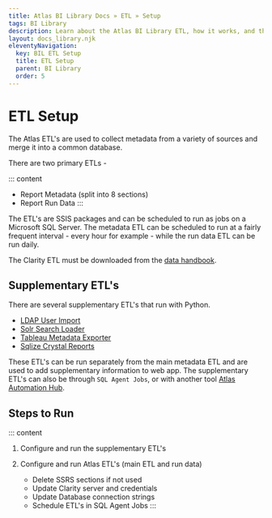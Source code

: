 ```yaml
---
title: Atlas BI Library Docs » ETL » Setup
tags: BI Library
description: Learn about the Atlas BI Library ETL, how it works, and the supplimentary ETL's used to gather report metadata.
layout: docs_library.njk
eleventyNavigation:
  key: BIL ETL Setup
  title: ETL Setup
  parent: BI Library
  order: 5
---
```


# ETL Setup

The Atlas ETL's are used to collect metadata from a variety of sources and merge it into a common database.

There are two primary ETLs -

::: content
- Report Metadata (split into 8 sections)
- Report Run Data
:::

The ETL's are SSIS packages and can be scheduled to run as jobs on a Microsoft SQL Server. The metadata ETL can be scheduled to run at a fairly frequent interval - every hour for example - while the run data ETL can be run daily.

The Clarity ETL must be downloaded from the [data handbook](https://datahandbook.epic.com/Reports/Details/9000648).

## Supplementary ETL's

There are several supplementary ETL's that run with Python.

- [LDAP User Import](https://github.com/atlas-bi/LDAP-ETL)
- [Solr Search Loader](https://github.com/atlas-bi/Solr-Search-ETL)
- [Tableau Metadata Exporter](https://github.com/atlas-bi/Tableau-Metadata-Exporter)
- [Sqlize Crystal Reports](https://github.com/atlas-bi/Sqlize-Crystal-Reports)

These ETL's can be run separately from the main metadata ETL and are used to add supplementary information to web app. The supplementary ETL's can also be through `SQL Agent Jobs`, or with another tool [Atlas Automation Hub](/docs/automation-hub/).

## Steps to Run

::: content
1. Configure and run the supplementary ETL's
2. Configure and run Atlas ETL's (main ETL and run data)

   - Delete SSRS sections if not used
   - Update Clarity server and credentials
   - Update Database connection strings
   - Schedule ETL's in SQL Agent Jobs
:::
